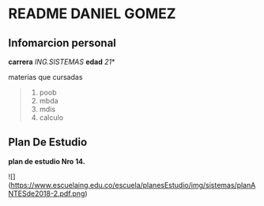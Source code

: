 # README DANIEL GOMEZ

## Infomarcion personal

  **carrera**
   *ING.SISTEMAS*
  **edad**
    *21**

  materias que cursadas
  
 > 1. poob
 > 2. mbda
 > 3. mdis
 > 4. calculo
  
## Plan De Estudio

  **plan de estudio Nro 14.**
  
  ![]
  (https://www.escuelaing.edu.co/escuela/planesEstudio/img/sistemas/planANTESde2018-2.pdf.png)
  
